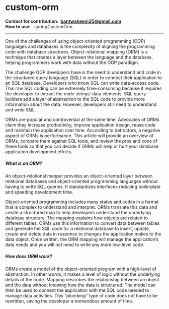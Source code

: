 # custom-orm 
<strong>Contact for contribution: &nbsp;<a>bantwaheem35@gmail.com</a></strong><br>
<strong>How to use:</strong> &nbsp; <a>springCustomOrm</a>
<hr>
One of the challenges of using object-oriented programming (OOP) languages and databases is the complexity of aligning the programming code with database structures. Object-relational mapping (ORM) is a technique that creates a layer between the language and the database, helping programmers work with data without the OOP paradigm.

The challenge OOP developers have is the need to understand and code in the structured query language (SQL) in order to connect their application to an SQL database. Developers who know SQL can write data-access code. This raw SQL coding can be extremely time-consuming because it requires the developer to extract the code strings’ data elements. SQL query builders add a layer of abstraction to the SQL code to provide more information about the data. However, developers still need to understand and write SQL.

ORMs are popular and controversial at the same time. Advocates of ORMs claim they increase productivity, improve application design, reuse code and maintain the application over time. According to detractors, a negative aspect of ORMs is performance. This article will provide an overview of ORMs, compare them against SQL tools, and review the pros and cons of these tools so that you can decide if ORMs will help or hurt your database application development efforts.

<h5>What is an ORM?</h5>
An object-relational mapper provides an object-oriented layer between relational databases and object-oriented programming languages without having to write SQL queries. It standardizes interfaces reducing boilerplate and speeding development time.

Object-oriented programming includes many states and codes in a format that is complex to understand and interpret. ORMs translate this data and create a structured map to help developers understand the underlying database structure. The mapping explains how objects are related to different tables. ORMs use this information to convert data between tables and generate the SQL code for a relational database to insert, update, create and delete data in response to changes the application makes to the data object. Once written, the ORM mapping will manage the application’s data needs and you will not need to write any more low-level code.

<h5>How does ORM work? </h5>
ORMs create a model of the object-oriented program with a high-level of abstraction. In other words, it makes a level of logic without the underlying details of the code. Mapping describes the relationship between an object and the data without knowing how the data is structured. The model can then be used to connect the application with the SQL code needed to manage data activities. This “plumbing” type of code does not have to be rewritten, saving the developer a tremendous amount of time.
